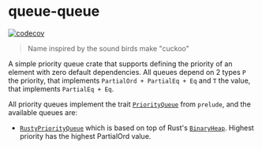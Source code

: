 # queue-queue

[![codecov](https://codecov.io/gh/naomijub/queue-queue/graph/badge.svg?token=DWO0LIC13M)](https://codecov.io/gh/naomijub/queue-queue)

> Name inspired by the sound birds make "cuckoo"

A simple priority queue crate that supports defining the priority of an element with zero default dependencies. All queues depend on 2 types `P` the priority, that implements `PartialOrd + PartialEq + Eq` and `T` the value, that implements `PartialEq + Eq`. 

All priority queues implement the trait [`PriorityQueue`](https://docs.rs/queue-queue/latest/queue_queue/trait.PriorityQueue.html) from `prelude`, and the available queues are:

- [`RustyPriorityQueue`](https://docs.rs/queue-queue/latest/queue_queue/rusty/struct.RustyPriorityQueue.html) which is based on top of Rust's [`BinaryHeap`](https://doc.rust-lang.org/std/collections/struct.BinaryHeap.html). Highest priority has the highest PartialOrd value.
